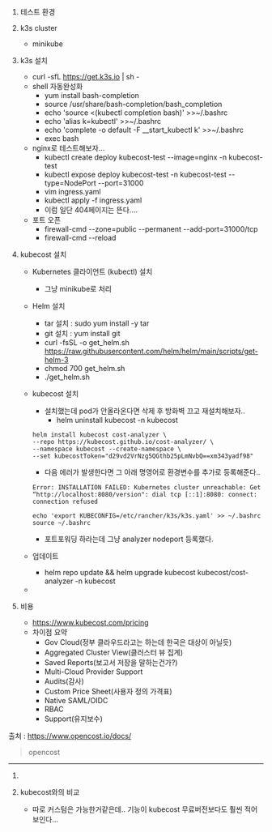 1. 테스트 환경



2. k3s cluster
    - minikube



3. k3s 설치
    - curl -sfL https://get.k3s.io | sh -
    - shell 자동완성화
        * yum install bash-completion
        * source /usr/share/bash-completion/bash_completion
        * echo 'source <(kubectl completion bash)' >>~/.bashrc
        * echo 'alias k=kubectl' >>~/.bashrc
        * echo 'complete -o default -F __start_kubectl k' >>~/.bashrc
        * exec bash
    - nginx로 테스트해보자...
        * kubectl create deploy kubecost-test --image=nginx  -n kubecost-test
        * kubectl expose deploy kubecost-test -n kubecost-test --type=NodePort --port=31000
        * vim ingress.yaml
        * kubectl apply -f ingress.yaml
        * 이럼 일단 404페이지는 뜬다....
    - 포트 오픈
        * firewall-cmd --zone=public --permanent --add-port=31000/tcp
        * firewall-cmd --reload


4. kubecost 설치
    - Kubernetes 클라이언트 (kubectl) 설치
        * 그냥 minikube로 처리
    - Helm 설치
        * tar 설치 : sudo yum install -y tar
        * git 설치 : yum install git
        * curl -fsSL -o get_helm.sh https://raw.githubusercontent.com/helm/helm/main/scripts/get-helm-3
        * chmod 700 get_helm.sh
        * ./get_helm.sh

    - kubecost 설치
        - 설치했는데 pod가 안올라온다면 삭제 후 방화벽 끄고 재설치해보자..
            * helm uninstall kubecost -n kubecost
        ```
        helm install kubecost cost-analyzer \
        --repo https://kubecost.github.io/cost-analyzer/ \
        --namespace kubecost --create-namespace \
        --set kubecostToken="d29vd2VrNzg5QGthb25pLmNvbQ==xm343yadf98"
        ```
        - 다음 에러가 발생한다면 그 아래 명영어로 환경변수를 추가로 등록해준다..
        ```
        Error: INSTALLATION FAILED: Kubernetes cluster unreachable: Get “http://localhost:8080/version": dial tcp [::1]:8080: connect: connection refused
        ```
        ```
        echo 'export KUBECONFIG=/etc/rancher/k3s/k3s.yaml' >> ~/.bashrc
        source ~/.bashrc
        ```
        - 포트포워딩 하라는데 그냥 analyzer nodeport 등록했다.
    - 업데이트
        * helm repo update && helm upgrade kubecost kubecost/cost-analyzer -n kubecost
    - 






5. 비용
    - https://www.kubecost.com/pricing
    - 차이점 요약
        * Gov Cloud(정부 클라우드라고는 하는데 한국은 대상이 아닐듯)
        * Aggregated Cluster View(클러스터 뷰 집계)
        * Saved Reports(보고서 저장을 말하는건가?)
        * Multi-Cloud Provider Support
        * Audits(감사)
        * Custom Price Sheet(사용자 정의 가격표)
        * Native SAML/OIDC
        * RBAC
        * Support(유지보수)






출처 : https://www.opencost.io/docs/
> opencost
----
1. 



2. kubecost와의 비교
    - 따로 커스텀은 가능한거같은데.. 기능이 kubecost 무료버전보다도 훨씬 적어보인다...







